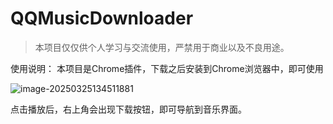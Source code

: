 # QQMusicDownloader

> 本项目仅仅供个人学习与交流使用，严禁用于商业以及不良用途。

使用说明：
本项目是Chrome插件，下载之后安装到Chrome浏览器中，即可使用

![image-20250325134511881](https://lucifer-image.oss-cn-hangzhou.aliyuncs.com/images/image-20250325134511881.png)

点击播放后，右上角会出现下载按钮，即可导航到音乐界面。